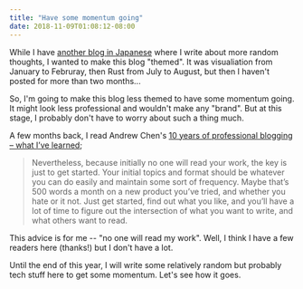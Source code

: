 ```yaml
---
title: "Have some momentum going"
date: 2018-11-09T01:08:12-08:00
---
```

While I have [another blog in Japanese](https://blog.8-p.info/ja/) where I write about more random thoughts, I wanted to make this blog "themed". It was visualiation from January to Februray, then Rust from July to August, but then I haven't posted for more than two months...

So, I'm going to make this blog less themed to have some momentum going. It might look less professional and wouldn't make any "brand". But at this stage, I probably don't have to worry about such a thing much.

A few months back, I read Andrew Chen's [10 years of professional blogging – what I’ve learned](https://andrewchen.co/professional-blogging/);

> Nevertheless, because initially no one will read your work, the key is just to get started. Your initial topics and format should be whatever you can do easily and maintain some sort of frequency. Maybe that’s 500 words a month on a new product you’ve tried, and whether you hate or it not. Just get started, find out what you like, and you’ll have a lot of time to figure out the intersection of what you want to write, and what others want to read.

This advice is for me -- "no one will read my work". Well, I think I have a few readers here (thanks!) but I don't have a lot.

Until the end of this year, I will write some relatively random but probably tech stuff here to get some momentum. Let's see how it goes.

